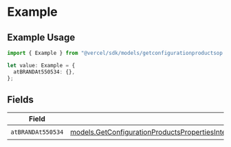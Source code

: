 # Example

## Example Usage

```typescript
import { Example } from "@vercel/sdk/models/getconfigurationproductsop.js";

let value: Example = {
  atBRANDAt550534: {},
};
```

## Fields

| Field                                                                                                                                                                                                                                                                        | Type                                                                                                                                                                                                                                                                         | Required                                                                                                                                                                                                                                                                     | Description                                                                                                                                                                                                                                                                  |
| ---------------------------------------------------------------------------------------------------------------------------------------------------------------------------------------------------------------------------------------------------------------------------- | ---------------------------------------------------------------------------------------------------------------------------------------------------------------------------------------------------------------------------------------------------------------------------- | ---------------------------------------------------------------------------------------------------------------------------------------------------------------------------------------------------------------------------------------------------------------------------- | ---------------------------------------------------------------------------------------------------------------------------------------------------------------------------------------------------------------------------------------------------------------------------- |
| `atBRANDAt550534`                                                                                                                                                                                                                                                            | [models.GetConfigurationProductsPropertiesIntegrationsResponse200ApplicationJSONResponseBodyProductsMetadataSchema8AtBRANDAt550534](../models/getconfigurationproductspropertiesintegrationsresponse200applicationjsonresponsebodyproductsmetadataschema8atbrandat550534.md) | :heavy_check_mark:                                                                                                                                                                                                                                                           | N/A                                                                                                                                                                                                                                                                          |